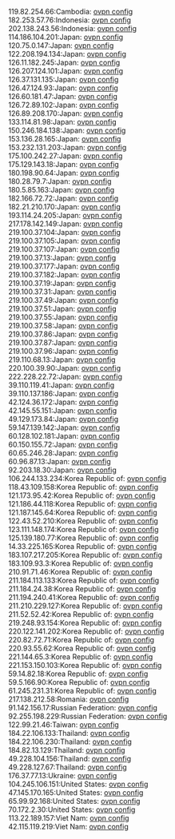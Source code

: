 119.82.254.66:Cambodia: [ovpn config](vpn/119_82_254_66.ovpn)  
182.253.57.76:Indonesia: [ovpn config](vpn/182_253_57_76.ovpn)  
202.138.243.56:Indonesia: [ovpn config](vpn/202_138_243_56.ovpn)  
114.186.104.201:Japan: [ovpn config](vpn/114_186_104_201.ovpn)  
120.75.0.147:Japan: [ovpn config](vpn/120_75_0_147.ovpn)  
122.208.194.134:Japan: [ovpn config](vpn/122_208_194_134.ovpn)  
126.11.182.245:Japan: [ovpn config](vpn/126_11_182_245.ovpn)  
126.207.124.101:Japan: [ovpn config](vpn/126_207_124_101.ovpn)  
126.37.131.135:Japan: [ovpn config](vpn/126_37_131_135.ovpn)  
126.47.124.93:Japan: [ovpn config](vpn/126_47_124_93.ovpn)  
126.60.181.47:Japan: [ovpn config](vpn/126_60_181_47.ovpn)  
126.72.89.102:Japan: [ovpn config](vpn/126_72_89_102.ovpn)  
126.89.208.170:Japan: [ovpn config](vpn/126_89_208_170.ovpn)  
133.114.81.98:Japan: [ovpn config](vpn/133_114_81_98.ovpn)  
150.246.184.138:Japan: [ovpn config](vpn/150_246_184_138.ovpn)  
153.136.28.165:Japan: [ovpn config](vpn/153_136_28_165.ovpn)  
153.232.131.203:Japan: [ovpn config](vpn/153_232_131_203.ovpn)  
175.100.242.27:Japan: [ovpn config](vpn/175_100_242_27.ovpn)  
175.129.143.18:Japan: [ovpn config](vpn/175_129_143_18.ovpn)  
180.198.90.64:Japan: [ovpn config](vpn/180_198_90_64.ovpn)  
180.28.79.7:Japan: [ovpn config](vpn/180_28_79_7.ovpn)  
180.5.85.163:Japan: [ovpn config](vpn/180_5_85_163.ovpn)  
182.166.72.72:Japan: [ovpn config](vpn/182_166_72_72.ovpn)  
182.21.210.170:Japan: [ovpn config](vpn/182_21_210_170.ovpn)  
193.114.24.205:Japan: [ovpn config](vpn/193_114_24_205.ovpn)  
217.178.142.149:Japan: [ovpn config](vpn/217_178_142_149.ovpn)  
219.100.37.104:Japan: [ovpn config](vpn/219_100_37_104.ovpn)  
219.100.37.105:Japan: [ovpn config](vpn/219_100_37_105.ovpn)  
219.100.37.107:Japan: [ovpn config](vpn/219_100_37_107.ovpn)  
219.100.37.13:Japan: [ovpn config](vpn/219_100_37_13.ovpn)  
219.100.37.177:Japan: [ovpn config](vpn/219_100_37_177.ovpn)  
219.100.37.182:Japan: [ovpn config](vpn/219_100_37_182.ovpn)  
219.100.37.19:Japan: [ovpn config](vpn/219_100_37_19.ovpn)  
219.100.37.31:Japan: [ovpn config](vpn/219_100_37_31.ovpn)  
219.100.37.49:Japan: [ovpn config](vpn/219_100_37_49.ovpn)  
219.100.37.51:Japan: [ovpn config](vpn/219_100_37_51.ovpn)  
219.100.37.55:Japan: [ovpn config](vpn/219_100_37_55.ovpn)  
219.100.37.58:Japan: [ovpn config](vpn/219_100_37_58.ovpn)  
219.100.37.86:Japan: [ovpn config](vpn/219_100_37_86.ovpn)  
219.100.37.87:Japan: [ovpn config](vpn/219_100_37_87.ovpn)  
219.100.37.96:Japan: [ovpn config](vpn/219_100_37_96.ovpn)  
219.110.68.13:Japan: [ovpn config](vpn/219_110_68_13.ovpn)  
220.100.39.90:Japan: [ovpn config](vpn/220_100_39_90.ovpn)  
222.228.22.72:Japan: [ovpn config](vpn/222_228_22_72.ovpn)  
39.110.119.41:Japan: [ovpn config](vpn/39_110_119_41.ovpn)  
39.110.137.186:Japan: [ovpn config](vpn/39_110_137_186.ovpn)  
42.124.36.172:Japan: [ovpn config](vpn/42_124_36_172.ovpn)  
42.145.55.151:Japan: [ovpn config](vpn/42_145_55_151.ovpn)  
49.129.173.84:Japan: [ovpn config](vpn/49_129_173_84.ovpn)  
59.147.139.142:Japan: [ovpn config](vpn/59_147_139_142.ovpn)  
60.128.102.181:Japan: [ovpn config](vpn/60_128_102_181.ovpn)  
60.150.155.72:Japan: [ovpn config](vpn/60_150_155_72.ovpn)  
60.65.246.28:Japan: [ovpn config](vpn/60_65_246_28.ovpn)  
60.96.87.13:Japan: [ovpn config](vpn/60_96_87_13.ovpn)  
92.203.18.30:Japan: [ovpn config](vpn/92_203_18_30.ovpn)  
106.244.133.234:Korea Republic of: [ovpn config](vpn/106_244_133_234.ovpn)  
118.43.109.158:Korea Republic of: [ovpn config](vpn/118_43_109_158.ovpn)  
121.173.95.42:Korea Republic of: [ovpn config](vpn/121_173_95_42.ovpn)  
121.186.44.118:Korea Republic of: [ovpn config](vpn/121_186_44_118.ovpn)  
121.187.145.64:Korea Republic of: [ovpn config](vpn/121_187_145_64.ovpn)  
122.43.52.210:Korea Republic of: [ovpn config](vpn/122_43_52_210.ovpn)  
123.111.148.174:Korea Republic of: [ovpn config](vpn/123_111_148_174.ovpn)  
125.139.180.77:Korea Republic of: [ovpn config](vpn/125_139_180_77.ovpn)  
14.33.225.165:Korea Republic of: [ovpn config](vpn/14_33_225_165.ovpn)  
183.107.217.205:Korea Republic of: [ovpn config](vpn/183_107_217_205.ovpn)  
183.109.93.3:Korea Republic of: [ovpn config](vpn/183_109_93_3.ovpn)  
210.91.71.46:Korea Republic of: [ovpn config](vpn/210_91_71_46.ovpn)  
211.184.113.133:Korea Republic of: [ovpn config](vpn/211_184_113_133.ovpn)  
211.184.24.38:Korea Republic of: [ovpn config](vpn/211_184_24_38.ovpn)  
211.194.240.41:Korea Republic of: [ovpn config](vpn/211_194_240_41.ovpn)  
211.210.229.127:Korea Republic of: [ovpn config](vpn/211_210_229_127.ovpn)  
211.52.52.42:Korea Republic of: [ovpn config](vpn/211_52_52_42.ovpn)  
219.248.93.154:Korea Republic of: [ovpn config](vpn/219_248_93_154.ovpn)  
220.122.141.202:Korea Republic of: [ovpn config](vpn/220_122_141_202.ovpn)  
220.82.72.71:Korea Republic of: [ovpn config](vpn/220_82_72_71.ovpn)  
220.93.55.62:Korea Republic of: [ovpn config](vpn/220_93_55_62.ovpn)  
221.144.65.3:Korea Republic of: [ovpn config](vpn/221_144_65_3.ovpn)  
221.153.150.103:Korea Republic of: [ovpn config](vpn/221_153_150_103.ovpn)  
59.14.82.18:Korea Republic of: [ovpn config](vpn/59_14_82_18.ovpn)  
59.5.166.90:Korea Republic of: [ovpn config](vpn/59_5_166_90.ovpn)  
61.245.231.31:Korea Republic of: [ovpn config](vpn/61_245_231_31.ovpn)  
217.138.212.58:Romania: [ovpn config](vpn/217_138_212_58.ovpn)  
91.142.156.17:Russian Federation: [ovpn config](vpn/91_142_156_17.ovpn)  
92.255.198.229:Russian Federation: [ovpn config](vpn/92_255_198_229.ovpn)  
122.99.21.46:Taiwan: [ovpn config](vpn/122_99_21_46.ovpn)  
184.22.106.133:Thailand: [ovpn config](vpn/184_22_106_133.ovpn)  
184.22.106.230:Thailand: [ovpn config](vpn/184_22_106_230.ovpn)  
184.82.13.129:Thailand: [ovpn config](vpn/184_82_13_129.ovpn)  
49.228.104.156:Thailand: [ovpn config](vpn/49_228_104_156.ovpn)  
49.228.127.67:Thailand: [ovpn config](vpn/49_228_127_67.ovpn)  
176.37.77.13:Ukraine: [ovpn config](vpn/176_37_77_13.ovpn)  
104.245.106.151:United States: [ovpn config](vpn/104_245_106_151.ovpn)  
47.145.170.165:United States: [ovpn config](vpn/47_145_170_165.ovpn)  
65.99.92.168:United States: [ovpn config](vpn/65_99_92_168.ovpn)  
70.172.2.30:United States: [ovpn config](vpn/70_172_2_30.ovpn)  
113.22.189.157:Viet Nam: [ovpn config](vpn/113_22_189_157.ovpn)  
42.115.119.219:Viet Nam: [ovpn config](vpn/42_115_119_219.ovpn)  
